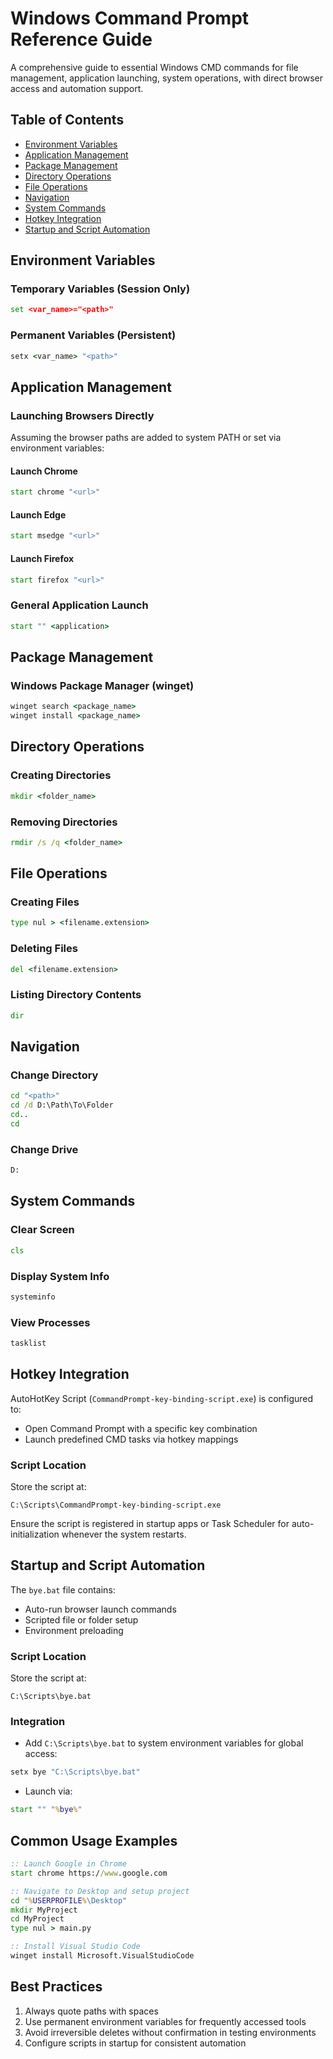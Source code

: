 # Windows Command Prompt Reference Guide

A comprehensive guide to essential Windows CMD commands for file management, application launching, system operations, with direct browser access and automation support.

## Table of Contents

* [Environment Variables](#environment-variables)
* [Application Management](#application-management)
* [Package Management](#package-management)
* [Directory Operations](#directory-operations)
* [File Operations](#file-operations)
* [Navigation](#navigation)
* [System Commands](#system-commands)
* [Hotkey Integration](#hotkey-integration)
* [Startup and Script Automation](#startup-and-script-automation)

## Environment Variables

### Temporary Variables (Session Only)

```cmd
set <var_name>="<path>"
```

### Permanent Variables (Persistent)

```cmd
setx <var_name> "<path>"
```

## Application Management

### Launching Browsers Directly

Assuming the browser paths are added to system PATH or set via environment variables:

#### Launch Chrome

```cmd
start chrome "<url>"
```

#### Launch Edge

```cmd
start msedge "<url>"
```

#### Launch Firefox

```cmd
start firefox "<url>"
```

### General Application Launch

```cmd
start "" <application>
```

## Package Management

### Windows Package Manager (winget)

```cmd
winget search <package_name>
winget install <package_name>
```

## Directory Operations

### Creating Directories

```cmd
mkdir <folder_name>
```

### Removing Directories

```cmd
rmdir /s /q <folder_name>
```

## File Operations

### Creating Files

```cmd
type nul > <filename.extension>
```

### Deleting Files

```cmd
del <filename.extension>
```

### Listing Directory Contents

```cmd
dir
```

## Navigation

### Change Directory

```cmd
cd "<path>"
cd /d D:\Path\To\Folder
cd..
cd
```

### Change Drive

```cmd
D:
```

## System Commands

### Clear Screen

```cmd
cls
```

### Display System Info

```cmd
systeminfo
```

### View Processes

```cmd
tasklist
```

## Hotkey Integration

AutoHotKey Script (`CommandPrompt-key-binding-script.exe`) is configured to:

* Open Command Prompt with a specific key combination
* Launch predefined CMD tasks via hotkey mappings

### Script Location

Store the script at:

```plaintext
C:\Scripts\CommandPrompt-key-binding-script.exe
```

Ensure the script is registered in startup apps or Task Scheduler for auto-initialization whenever the system restarts.

## Startup and Script Automation

The `bye.bat` file contains:

* Auto-run browser launch commands
* Scripted file or folder setup
* Environment preloading

### Script Location

Store the script at:

```plaintext
C:\Scripts\bye.bat
```

### Integration

* Add `C:\Scripts\bye.bat` to system environment variables for global access:

```cmd
setx bye "C:\Scripts\bye.bat"
```

* Launch via:

```cmd
start "" "%bye%"
```

## Common Usage Examples

```cmd
:: Launch Google in Chrome
start chrome https://www.google.com

:: Navigate to Desktop and setup project
cd "%USERPROFILE%\Desktop"
mkdir MyProject
cd MyProject
type nul > main.py

:: Install Visual Studio Code
winget install Microsoft.VisualStudioCode
```

## Best Practices

1. Always quote paths with spaces
2. Use permanent environment variables for frequently accessed tools
3. Avoid irreversible deletes without confirmation in testing environments
4. Configure scripts in startup for consistent automation
